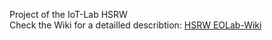 Project of the IoT-Lab HSRW </br>
Check the Wiki for a detailled describtion: [HSRW EOLab-Wiki](https://wiki.eolab.de/doku.php?id=eolab:products:plant_pot_scale)
